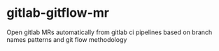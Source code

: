 # gitlab-gitflow-mr
Open gitlab MRs automatically from gitlab ci pipelines based on branch names patterns and git flow methodology
